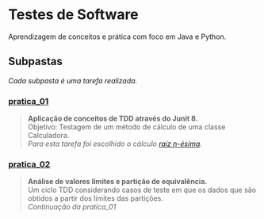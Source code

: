 # Testes de Software
Aprendizagem de conceitos e prática com foco em Java e Python.

## Subpastas
_Cada subpasta é uma tarefa realizada._

### [pratica_01](/pratica_01)

> **Aplicação de conceitos de TDD através do Junit 8.** <br>
> Objetivo: Testagem de um método de cálculo de uma classe Calculadora. <br>
> _Para esta tarefa foi escolhido o cálculo [raíz n-ésima](https://en.wikipedia.org/wiki/Nth_root)._

### [pratica_02](/pratica_02)

> **Análise de valores limites e partição de equivalência.** <br>
> Um ciclo TDD considerando casos de teste em que os dados que são obtidos
> a partir dos limites das partições. <br>
> _Continuação da pratica_01_
